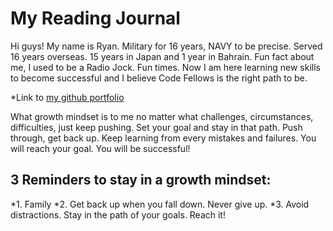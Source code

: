 # My Reading Journal

Hi guys! My name is Ryan. Military for 16 years, NAVY to be precise. Served 16 years overseas. 15 years in Japan and 1 year in Bahrain. Fun fact about me, I used to be a Radio Jock. Fun times. Now I am here learning new skills to become successful and I believe Code Fellows is the right path to be.

*Link to [my github portfolio](https://github.com/Ryanb021)

What growth mindset is to me no matter what challenges, circumstances, difficulties, just keep pushing. Set your goal and stay in that path. Push through, get back up. Keep learning from every mistakes and failures. You will reach your goal. You will be successful!

## 3 Reminders to stay in a growth mindset:

*1. Family
*2. Get back up when you fall down. Never give up.
*3. Avoid distractions. Stay in the path of your goals. Reach it!

